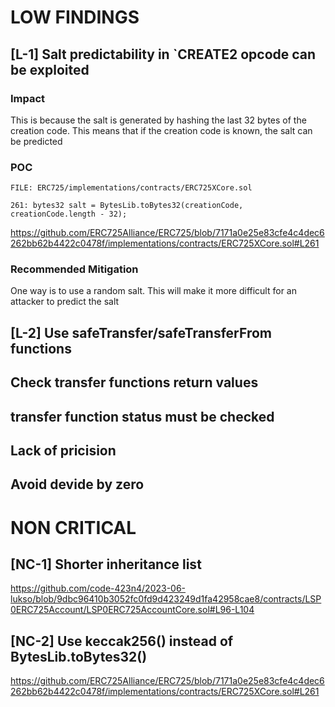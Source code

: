 # LOW FINDINGS 

##

## [L-1] Salt predictability in `CREATE2 opcode can be exploited 

### Impact 
This is because the salt is generated by hashing the last 32 bytes of the creation code. This means that if the creation code is known, the salt can be predicted

### POC

```solidity
FILE: ERC725/implementations/contracts/ERC725XCore.sol

261: bytes32 salt = BytesLib.toBytes32(creationCode, creationCode.length - 32);

```
https://github.com/ERC725Alliance/ERC725/blob/7171a0e25e83cfe4c4dec6262bb62b4422c0478f/implementations/contracts/ERC725XCore.sol#L261

### Recommended Mitigation
One way is to use a random salt. This will make it more difficult for an attacker to predict the salt

##

## [L-2] Use safeTransfer/safeTransferFrom functions 

## Check transfer functions return values 

## transfer function status must be checked 

## Lack of pricision

## Avoid devide by zero 







# NON CRITICAL

##

## [NC-1] Shorter inheritance list

https://github.com/code-423n4/2023-06-lukso/blob/9dbc96410b3052fc0fd9d423249d1fa42958cae8/contracts/LSP0ERC725Account/LSP0ERC725AccountCore.sol#L96-L104

##

## [NC-2] Use keccak256() instead of BytesLib.toBytes32()

https://github.com/ERC725Alliance/ERC725/blob/7171a0e25e83cfe4c4dec6262bb62b4422c0478f/implementations/contracts/ERC725XCore.sol#L261








